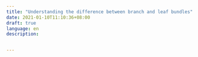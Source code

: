 ```yaml
---
title: "Understanding the difference between branch and leaf bundles"
date: 2021-01-10T11:10:36+08:00
draft: true
language: en
description: 


---
```




